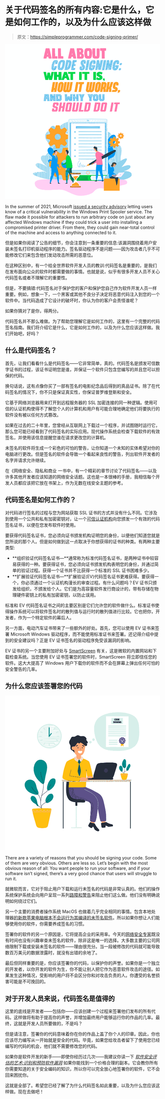 # 关于代码签名的所有内容:它是什么，它是如何工作的，以及为什么应该这样做

> 原文：<https://simpleprogrammer.com/code-signing-primer/>

![code signing](img/f743f3fc0a786c141a7c40930bc3c41d.png)

In the summer of 2021, Microsoft [issued a security advisory](https://www.gosecure.net/blog/2021/08/13/the-neverending-story-the-printnightmare-debacle/) letting users know of a critical vulnerability in the Windows Print Spooler service. The flaw made it possible for attackers to run arbitrary code on just about any affected Windows machine if they could trick a user into installing a compromised printer driver. From there, they could gain near-total control of the machine and access to anything connected to it.

但是如果你阅读了公告的细节，你会注意到一条重要的信息:该漏洞围绕着用户安装未签名打印机驱动程序的能力。签名驱动程序不是问题——因为攻击者几乎不可能修改它们来包含他们发动攻击所需的恶意位。

在这种区别中，有一个给全世界软件开发人员的教训:代码签名是重要的，是我们在发布面向公众的软件时都需要做的事情。也就是说，似乎有很多开发人员不关心代码签名或者不理解它的重要性。

但是，不要搞错:代码签名对于保护您的客户和保护您自己作为软件开发人员一样重要。例如，想象一下，一个黑客或其他不良分子决定将恶意代码注入到您的一个软件中。当代码造成了它设计的破坏时，你认为你的客户会责怪谁呢？

如果你猜对了是你，得两分。

代码签名并不那么难做。为了帮助您理解它是如何工作的，这里有一个完整的代码签名指南。我们将介绍它是什么，它是如何工作的，以及为什么您应该这样做。我们开始吧，好吗？

## 什么是代码签名？

首先，让我们看看什么是代码签名——它非常简单，真的。代码签名是颁发可信数字证书的过程，该证书证明您是谁，并保证一个软件只包含您编写的并且您可以担保的代码。

换句话说，这有点像你买了一部有签名的电影纪念品后得到的真品证书。除了在代码签名的情况下，你不只是保证真实性，你保证普罗维登斯和安全。

它基于网络浏览器用来打开到远程服务器的 SSL 加密连接的同一种逻辑。使用可信的认证机构使得不了解您个人的计算机和用户有可能合理地确定他们将要执行的软件没有被以任何方式篡改。

如果在过去的二十年里，您曾经从互联网上下载过一个程序，并试图随时运行它，那么您可能已经看到了代码签名的实际应用。现代操作系统会检查下载软件的有效签名，并使用该信息提醒您谁在请求更改您的计算机。

未签名的软件将生成一个彩色的可怕的警告，让你知道一个未知的实体希望对你的电脑进行更改。但是签名的软件会导致一个看起来良性的警告，列出软件开发者的名字并请求允许继续。

在《网络安全、隐私和商业 一书中，有一个精彩的章节讨论了代码签名——以及许多其他开发者应该知道的网络安全话题。这也是一本很棒的手册，我相信每个开发人员都应该把它放在书架上，作为无数在线安全主题的参考。

## 代码签名是如何工作的？

对代码进行签名的过程与您为网站获取 SSL 证书的方式并没有什么不同。它涉及到使用一个公共和私有加密密钥对，让一个[可信认证机构](https://www.sslshopper.com/cheap-code-signing-certificates.html)向您颁发一个有效的代码签名证书，以便在您发布软件时使用。

要获得代码签名证书，您必须向证书颁发机构证明您的身份，以便他们知道您就是您所说的那个人。但是如何做到这一点取决于你想获得的证书的种类。有两种主要类型:

*   **组织验证代码签名证书—**通常称为标准代码签名证书，是两种证书中较容易获得的一种。要获得证书，您必须向证书颁发机构表明您的身份，并通过简单的验证过程。获得一个证书并不比获得一个标准的 SSL 证书困难多少。
*   **扩展验证代码签名证书—**扩展验证(EV)代码签名证书更难获得。要获得一个，你必须通过一个认证机构漫长的审查过程。有什么问题吗？EV 证书只颁发给组织，不颁发给个人。它们是为高容量软件发行商设计的，带有存储在物理硬件密钥上的私有加密密钥，以防止误用。

标准和 EV 代码签名证书之间的主要区别是它们允许您的软件做什么。标准证书使得操作系统可以将软件签名时的散列值与运行时的散列值进行比较。它也把你，开发者，作为一个特定软件的幕后人。

另一方面，电动汽车证书带来了一些额外的好处。首先，您可以使用 EV 证书来签署 Microsoft Windows 驱动程序，而不能使用标准证书来签署。还记得介绍中提到的安全建议吗？正是 EV 证书签名的驱动程序免受该漏洞的影响。

EV 证书的另一个主要附加好处与 [SmartScreen](https://support.microsoft.com/en-us/microsoft-edge/what-is-smartscreen-and-how-can-it-help-protect-me-1c9a874a-6826-be5e-45b1-67fa445a74c8) 有关，这是微软的内置网站和下载检查系统。当您使用 EV 证书签署您的软件时，SmartScreen 将立即信任您的软件。这大大提高了 Windows 用户下载你的软件而不会在屏幕上弹出任何可怕的安全警告的几率。

## 为什么您应该签署您的代码

![](img/8eca5813569dad2a60fd043587f840db.png)

There are a variety of reasons that you should be signing your code. Some of them are very obvious. Others are less so. Let’s begin with the most obvious reason of all: You want people to run your software, and if your software isn’t signed, there’s a very good chance that users will struggle to run it.

就微软而言，它对于阻止用户下载和运行未签名的代码是非常认真的。他们的操作系统保护系统会向用户呈现一系列[路障和警告](https://www.theregister.com/2020/06/05/windows_10_microsoft_defender_smartscreen/)来阻止他们这么做。他们没有明确说明如何绕过它们。

另一个主要的消费者操作系统 MacOS 也做着几乎完全相同的事情。包含本地处理器[的新款苹果电脑根本不会运行为其编译的未签名软件](https://mjtsai.com/blog/2020/08/19/apple-silicon-macs-to-require-signed-code/)。所以如果你想让人们能够使用你的软件，你需要养成签名的习惯。

签署你的软件的另一个原因是，它将提高企业的采用率。今天的[网络安全专家](https://studyonline.unsw.edu.au/blog/career-in-cyber-security-australia)既没有时间也没有兴趣审查未签名的软件，除非这是唯一的选择。大多数主要的公司网络限制下载或安装未签名的软件——理由很充分。当一段被修改的代码就可能导致数百万美元的数据泄露时，就没有出错的余地了。

最后但同样重要的是，你应该签署你的代码，以保护你的声誉。如果你是一个独立的开发者，以你开发的软件为生，你不能让别人把它作为恶意软件攻击的途径。如果发生这种情况，受影响的用户将不会区分你和对攻击负责的人。你遭受的名誉损害可能是不可挽回的。

## 对于开发人员来说，代码签名是值得的

这里的底线是开发者——包括你——应该创建一个过程来签署他们发布的所有代码。这样做将有助于提高你的声誉，并增加最终用户能够运行你的作品的几率。最终，这就是开发人员所要做的，不是吗？

但是请注意，签署你的代码意味着你在你的作品上盖了你个人的印章。因此，你也应该尽力编写从一开始就是安全的代码。毕竟，如果您给攻击者留下了使用您已经编写的代码的机会，他们就不需要修改您的代码。

如果你是软件开发的新手——即使你经历过几次——我建议你读一下 [*软件安全评估的艺术:识别和预防软件漏洞*](https://www.amazon.com/dp/0321444426/wwwerobillarc-20) 如果你能找到一个价格合理的副本。它会教你所有你需要知道的关于安全编码的知识，所以你可以完全放心地签署你的软件，它不会回来困扰你。

这就是全部了。希望您已经了解了为什么代码签名如此重要，以及为什么您应该这样做。现在去做吧！